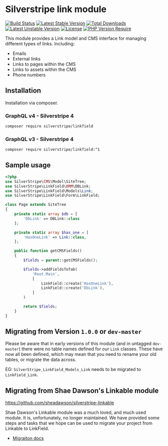 # Silverstripe link module

[![Build Status](https://github.com/silverstripe/silverstripe-linkfield/actions/workflows/ci.yml/badge.svg)](https://github.com/silverstripe/silverstripe-linkfield/actions/workflows/ci.yml)
[![Latest Stable Version](http://poser.pugx.org/silverstripe/linkfield/v)](https://packagist.org/packages/silverstripe/linkfield)
[![Total Downloads](http://poser.pugx.org/silverstripe/linkfield/downloads)](https://packagist.org/packages/silverstripe/linkfield)
[![Latest Unstable Version](http://poser.pugx.org/silverstripe/linkfield/v/unstable)](https://packagist.org/packages/silverstripe/linkfield)
[![License](http://poser.pugx.org/silverstripe/linkfield/license)](https://packagist.org/packages/silverstripe/linkfield)
[![PHP Version Require](http://poser.pugx.org/silverstripe/linkfield/require/php)](https://packagist.org/packages/silverstripe/linkfield)

This module provides a Link model and CMS interface for managing different types of links. Including:

* Emails
* External links
* Links to pages within the CMS
* Links to assets within the CMS
* Phone numbers

## Installation

Installation via composer.

### GraphQL v4 - Silverstripe 4

```sh
composer require silverstripe/linkfield
```

### GraphQL v3 - Silverstripe 4

```sh
composer require silverstripe/linkfield:^1
```

## Sample usage

```php
<?php
use SilverStripe\CMS\Model\SiteTree;
use SilverStripe\LinkField\ORM\DBLink;
use SilverStripe\LinkField\Models\Link;
use SilverStripe\LinkField\Form\LinkField;

class Page extends SiteTree
{
    private static array $db = [
        'DbLink' => DBLink::class
    ];

    private static array $has_one = [
        'HasOneLink' => Link::class,
    ];

    public function getCMSFields()
    {
        $fields = parent::getCMSFields();

        $fields->addFieldsToTab(
            'Root.Main',
            [
                LinkField::create('HasOneLink'),
                LinkField::create('DbLink'),
            ]
        )

        return $fields;
    }
}
```

## Migrating from Version `1.0.0` or `dev-master`

Please be aware that in early versions of this module (and in untagged `dev-master`) there were no table names defined
for our `Link` classes. These have now all been defined, which may mean that you need to rename your old tables, or
migrate the data across.

EG: `SilverStripe_LinkField_Models_Link` needs to be migrated to `LinkField_Link`.

## Migrating from Shae Dawson's Linkable module

https://github.com/sheadawson/silverstripe-linkable

Shae Dawson's Linkable module was a much loved, and much used module. It is, unfortunately, no longer maintained. We
have provided some steps and tasks that we hope can be used to migrate your project from Linkable to LinkField.

* [Migraiton docs](docs/en/linkable-migration.md)
